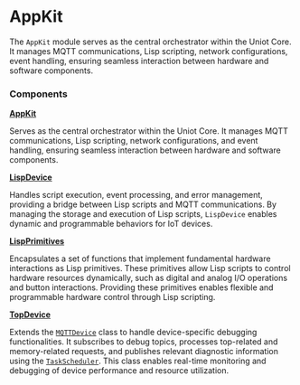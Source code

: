 # AppKit

The `AppKit` module serves as the central orchestrator within the Uniot Core. It manages MQTT communications, Lisp scripting, network configurations, event handling, ensuring seamless interaction between hardware and software components.

### Components

[**AppKit**](appkit.md)

Serves as the central orchestrator within the Uniot Core. It manages MQTT communications, Lisp scripting, network configurations, and event handling, ensuring seamless interaction between hardware and software components.

[**LispDevice**](lispdevice.md)

Handles script execution, event processing, and error management, providing a bridge between Lisp scripts and MQTT communications. By managing the storage and execution of Lisp scripts, `LispDevice` enables dynamic and programmable behaviors for IoT devices.

[**LispPrimitives**](lispprimitives.md)

Encapsulates a set of functions that implement fundamental hardware interactions as Lisp primitives. These primitives allow Lisp scripts to control hardware resources dynamically, such as digital and analog I/O operations and button interactions. Providing these primitives enables flexible and programmable hardware control through Lisp scripting.

[**TopDevice**](topdevice.md)

Extends the [`MQTTDevice`](../mqttwrapper/mqttdevice.md) class to handle device-specific debugging functionalities. It subscribes to debug topics, processes top-related and memory-related requests, and publishes relevant diagnostic information using the [`TaskScheduler`](../scheduler/taskscheduler.md). This class enables real-time monitoring and debugging of device performance and resource utilization.
